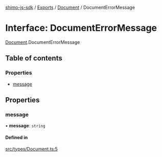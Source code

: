 [shimo-js-sdk](../README.md) / [Exports](../modules.md) / [Document](../modules/Document.md) / DocumentErrorMessage

# Interface: DocumentErrorMessage

[Document](../modules/Document.md).DocumentErrorMessage

## Table of contents

### Properties

- [message](Document.DocumentErrorMessage.md#message)

## Properties

### message

• **message**: `string`

#### Defined in

[src/types/Document.ts:5](https://github.com/shimohq/shimo-js-sdk/blob/0289c44/src/types/Document.ts#L5)
